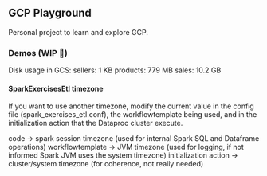 ## GCP Playground

Personal project to learn and explore GCP.

### Demos (WIP 🔨)

Disk usage in GCS: 
    sellers: 1 KB
    products: 779 MB
    sales: 10.2 GB

#### SparkExercisesEtl timezone

If you want to use another timezone, modify the current value in the config file (spark_exercises_etl.conf), 
the workflowtemplate being used, and in the initialization action that the Dataproc cluster execute.

code -> spark session timezone (used for internal Spark SQL and Dataframe operations)
workflowtemplate -> JVM timezone (used for logging, if not informed Spark JVM uses the system timezone)
initialization action -> cluster/system timezone (for coherence, not really needed)